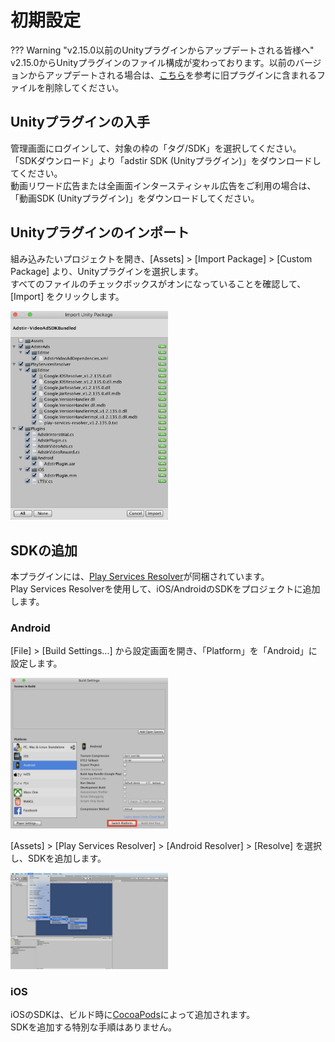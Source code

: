 # 初期設定

??? Warning "v2.15.0以前のUnityプラグインからアップデートされる皆様へ"
    v2.15.0からUnityプラグインのファイル構成が変わっております。以前のバージョンからアップデートされる場合は、[こちら](question.md#アップデートに当たって旧プラグインのファイル一覧を知りたい)を参考に旧プラグインに含まれるファイルを削除してください。

## Unityプラグインの入手
管理画面にログインして、対象の枠の「タグ/SDK」を選択してください。  
「SDKダウンロード」より「adstir SDK (Unityプラグイン)」をダウンロードしてください。  
動画リワード広告または全画面インタースティシャル広告をご利用の場合は、「動画SDK (Unityプラグイン)」をダウンロードしてください。

## Unityプラグインのインポート
組み込みたいプロジェクトを開き、[Assets] > [Import Package] > [Custom Package] より、Unityプラグインを選択します。  
すべてのファイルのチェックボックスがオンになっていることを確認して、[Import] をクリックします。

<img src="../images/init_01.png" width="50%">

## SDKの追加
本プラグインには、[Play Services Resolver](https://github.com/googlesamples/unity-jar-resolver)が同梱されています。  
Play Services Resolverを使用して、iOS/AndroidのSDKをプロジェクトに追加します。  

### Android
[File] > [Build Settings...] から設定画面を開き、「Platform」を「Android」に設定します。

<img src="../images/init_02.png" width="50%">

[Assets] > [Play Services Resolver] > [Android Resolver] > [Resolve] を選択し、SDKを追加します。

<img src="../images/init_03.png" width="50%">

### iOS
iOSのSDKは、ビルド時に[CocoaPods](https://cocoapods.org/)によって追加されます。  
SDKを追加する特別な手順はありません。